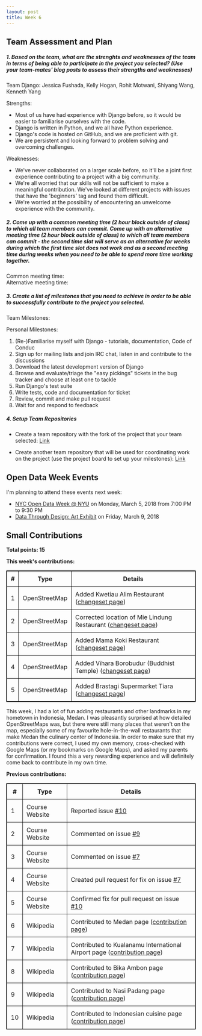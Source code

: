 ```yaml
---
layout: post
title: Week 6
---
```


Team Assessment and Plan
------------------------

##### 1. Based on the team, what are the strenghts and weaknesses of the team in terms of being able to participate in the project you selected? (Use your team-mates' blog posts to assess their strengths and weaknesses)  

Team Django: Jessica Fushada, Kelly Hogan, Rohit Motwani, Shiyang Wang, Kenneth Yang  

Strengths:
- Most of us have had experience with Django before, so it would be easier to familiarise ourselves with the code.
- Django is written in Python, and we all have Python experience. 
- Django's code is hosted on GitHub, and we are proficient with git.  
- We are persistent and looking forward to problem solving and overcoming challenges.

Weaknesses:
- We've never collaborated on a larger scale before, so it'll be a joint first experience contributing to a project with a big community.
- We're all worried that our skills will not be sufficient to make a meaningful contribution. We've looked at different projects with issues that have the 'beginners' tag and found them difficult.
- We're worried at the possibility of encountering an unwelcome experience with the community.  

##### 2. Come up with a common meeting time (2 hour block outside of class) to which all team members can commit. Come up with an alternative meeting time (2 hour block outside of class) to which all team members can commit - the second time slot will serve as an alternative for weeks during which the first time slot does not work and as a second meeting time during weeks when you need to be able to spend more time working together.  

Common meeting time:  
Alternative meeting time:  

##### 3. Create a list of milestones that you need to achieve in order to be able to successfully contribute to the project you selected.  
Team Milestones:  

Personal Milestones:

1. (Re-)Familiarise myself with Django - tutorials, documentation, Code of Conduc
2. Sign up for mailing lists and join IRC chat, listen in and contribute to the discussions
3. Download the latest development version of Django
4. Browse and evaluate/triage the "easy pickings" tickets in the bug tracker and choose at least one to tackle
5. Run Django's test suite
6. Write tests, code and documentation for ticket
7. Review, commit and make pull request
8. Wait for and respond to feedback

##### 4. Setup Team Repositories

- Create a team repository with the fork of the project that your team selected: [Link]()  

- Create another team repository that will be used for coordinating work on the project (use the project board to set up your milestones): [Link]()  


Open Data Week Events
---------------------

I'm planning to attend these events next week:  
- [NYC Open Data Week @ NYU](http://www.open-data.nyc/#details75) on Monday, March 5, 2018 from 7:00 PM to 9:30 PM  
- [Data Through Design: Art Exhibit](http://www.open-data.nyc/#details258) on Friday, March 9, 2018  


Small Contributions
-------------------
 
**Total points: 15**  

**This week's contributions:**  

|**#**|**Type**|**Details**|
|-----|--------|-----------|
|1|OpenStreetMap|Added Kwetiau Alim Restaurant ([changeset page](https://www.openstreetmap.org/user/ravenclaw14/history))|
|2|OpenStreetMap|Corrected location of Mie Lindung Restaurant ([changeset page](https://www.openstreetmap.org/user/ravenclaw14/history))|
|3|OpenStreetMap|Added Mama Koki Restaurant ([changeset page](https://www.openstreetmap.org/user/ravenclaw14/history))|
|4|OpenStreetMap|Added Vihara Borobudur (Buddhist Temple) ([changeset page](https://www.openstreetmap.org/user/ravenclaw14/history))|
|5|OpenStreetMap|Added Brastagi Supermarket Tiara ([changeset page](https://www.openstreetmap.org/user/ravenclaw14/history))|

This week, I had a lot of fun adding restaurants and other landmarks in my hometown in Indonesia, Medan. I was pleasantly surprised at how detailed OpenStreetMaps was, but there were still many places that weren't on the map, especially some of my favourite hole-in-the-wall restaurants that make Medan the culinary center of Indonesia. In order to make sure that my contributions were correct, I used my own memory, cross-checked with Google Maps (or my bookmarks on Google Maps), and asked my parents for confirmation. I found this a very rewarding experience and will definitely come back to contribute in my own time.  

**Previous contributions:**

|**#**|**Type**|**Details**|
|-----|--------|-----------|
|1|Course Website|Reported issue [#10](https://github.com/joannakl/cs480_s18/issues/10)|
|2|Course Website|Commented on issue [#9](https://github.com/joannakl/cs480_s18/issues/9)|
|3|Course Website|Commented on issue [#7](https://github.com/joannakl/cs480_s18/issues/7)|
|4|Course Website|Created pull request for fix on issue [#7](https://github.com/joannakl/cs480_s18/pull/52)|
|5|Course Website|Confirmed fix for pull request on issue [#10](https://github.com/joannakl/cs480_s18/pull/68)|
|6|Wikipedia|Contributed to Medan page ([contribution page](https://en.wikipedia.org/wiki/Special:Contributions/Ravenclaw14))|
|7|Wikipedia|Contributed to Kualanamu International Airport page ([contribution page](https://en.wikipedia.org/wiki/Special:Contributions/Ravenclaw14))|
|8|Wikipedia|Contributed to Bika Ambon page ([contribution page](https://en.wikipedia.org/wiki/Special:Contributions/Ravenclaw14))|
|9|Wikipedia|Contributed to Nasi Padang page ([contribution page](https://en.wikipedia.org/wiki/Special:Contributions/Ravenclaw14))|
|10|Wikipedia|Contributed to Indonesian cuisine page ([contribution page](https://en.wikipedia.org/wiki/Special:Contributions/Ravenclaw14))|



<style>
    table {
        border-collapse:collapse;
        border: 1px solid black;
    }
    th, td {
        border: 1px solid black;
        padding: 10px;
    }
</style>

